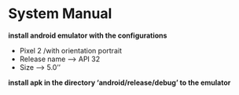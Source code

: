 # System Manual #

**install android emulator with the configurations**
* Pixel 2 /with orientation portrait
* Release name —> API 32
* Size —> 5.0’’

**install apk in the directory ‘android/release/debug’ to the emulator**